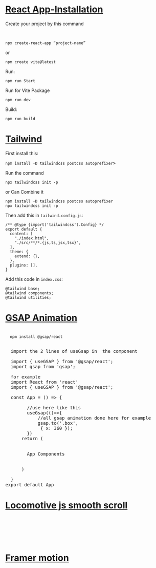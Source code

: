 [**<h1>React App-Installation</h1>**](https://github.com/chinmayakumardas/Reactjs/)
<p>Create your project by this command </p><br>
<pre><code>npx create-react-app “project-name”</code></pre>
or<br>  
<pre><code>npm create vite@latest</code></pre>

Run:<br>
<pre><code>npm run Start</code></pre>
Run for Vite Package<pre><code>npm run dev</code></pre>

Build:<br>
<pre><code>npm run build</code></pre>

[**<h1>Tailwind</h1>**](https://github.com/chinmayakumardas/Reactjs/)
<p>First install this:</p>
<pre><code>npm install -D tailwindcss postcss autoprefixer</code>></pre>

<p>Run the command </p>
<pre><code>npx tailwindcss init -p</code></pre>
or Can Combine it 

<pre><code>npm install -D tailwindcss postcss autoprefixer
npx tailwindcss init -p
</code></pre>
<p>Then add this in <code>tailwind.config.js</code>:</p>
<pre><code>/** @type {import('tailwindcss').Config} */
export default {
  content: [
    "./index.html",
    "./src/**/*.{js,ts,jsx,tsx}",
  ],
  theme: {
    extend: {},
  },
  plugins: [],
}</code></pre>

<p>Add this code in <code>index.css</code>:</p>
<pre><code>@tailwind base;
@tailwind components;
@tailwind utilities;</code></pre>

[**<h1>GSAP Animation</h1>**](https://github.com/chinmayakumardas/Reactjs/)

<pre>
 <code>
  npm install @gsap/react
 </code>
 
  import the 2 lines of useGsap in  the component  

  import { useGSAP } from '@gsap/react';
  import gsap from 'gsap';

  for example 
  import React from 'react'
  import { useGSAP } from '@gsap/react';

  const App = () => {
  
        //use here like this  
        useGsap(()=>{
            //all gsap animation done here for example
            gsap.to('.box',
             { x: 360 });
        })
      return (
        <div className="box">
        App Components
        </div>
      )

  }
export default App  
</pre>

[**<h1>Locomotive js smooth scroll</h1>**](https://github.com/chinmayakumardas/Reactjs/)

<pre>
 <code>
  


 </code>
</pre>
[**<h1>Framer motion</h1>**](https://github.com/chinmayakumardas/Reactjs/)

<pre>
 <code>
  


 </code>
  <code>
  
 </code>
</pre>